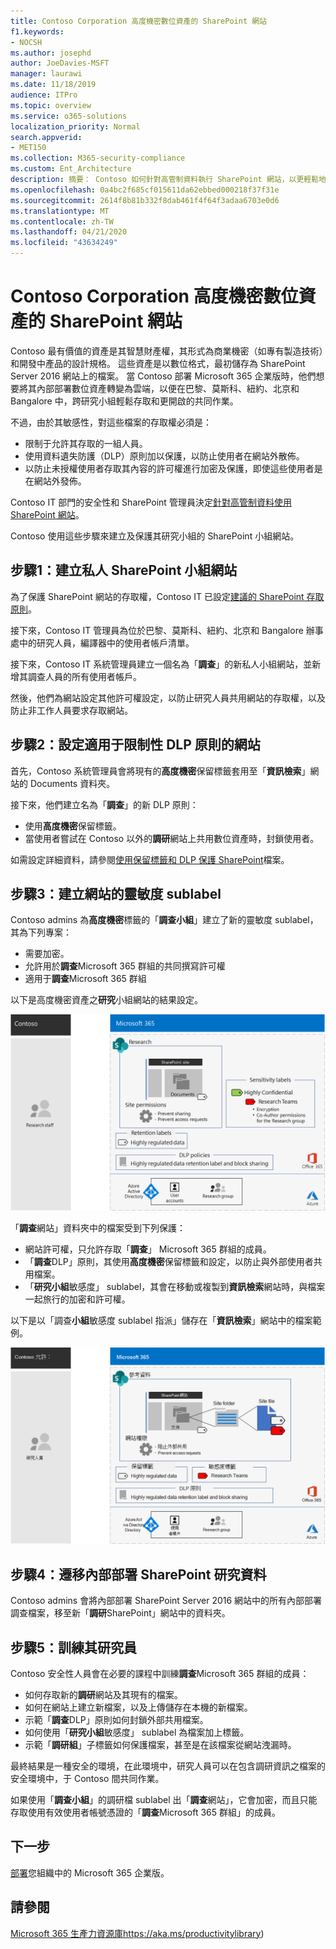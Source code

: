 ```yaml
---
title: Contoso Corporation 高度機密數位資產的 SharePoint 網站
f1.keywords:
- NOCSH
ms.author: josephd
author: JoeDavies-MSFT
manager: laurawi
ms.date: 11/18/2019
audience: ITPro
ms.topic: overview
ms.service: o365-solutions
localization_priority: Normal
search.appverid:
- MET150
ms.collection: M365-security-compliance
ms.custom: Ent_Architecture
description: 摘要： Contoso 如何針對高管制資料執行 SharePoint 網站，以更輕鬆地在其資訊檢索小組之間合作。
ms.openlocfilehash: 0a4bc2f685cf015611da62ebbed000218f37f31e
ms.sourcegitcommit: 2614f8b81b332f8dab461f4f64f3adaa6703e0d6
ms.translationtype: MT
ms.contentlocale: zh-TW
ms.lasthandoff: 04/21/2020
ms.locfileid: "43634249"
---
```

# <a name="sharepoint-site-for-highly-confidential-digital-assets-of-the-contoso-corporation"></a>Contoso Corporation 高度機密數位資產的 SharePoint 網站

Contoso 最有價值的資產是其智慧財產權，其形式為商業機密（如專有製造技術）和開發中產品的設計規格。 這些資產是以數位格式，最初儲存為 SharePoint Server 2016 網站上的檔案。 當 Contoso 部署 Microsoft 365 企業版時，他們想要將其內部部署數位資產轉變為雲端，以便在巴黎、莫斯科、紐約、北京和 Bangalore 中，跨研究小組輕鬆存取和更開啟的共同作業。 
  
不過，由於其敏感性，對這些檔案的存取權必須是：

- 限制于允許其存取的一組人員。 
- 使用資料遺失防護（DLP）原則加以保護，以防止使用者在網站外散佈。
- 以防止未授權使用者存取其內容的許可權進行加密及保護，即使這些使用者是在網站外發佈。

Contoso IT 部門的安全性和 SharePoint 管理員決定[針對高管制資料使用 SharePoint 網站](teams-sharepoint-online-sites-highly-regulated-data.md)。
  
Contoso 使用這些步驟來建立及保護其研究小組的 SharePoint 小組網站。

## <a name="step-1-created-a-private-sharepoint-team-site"></a>步驟1：建立私人 SharePoint 小組網站

為了保護 SharePoint 網站的存取權，Contoso IT 已設定[建議的 SharePoint 存取原則](sharepoint-file-access-policies.md)。

接下來，Contoso IT 管理員為位於巴黎、莫斯科、紐約、北京和 Bangalore 辦事處中的研究人員，編譯器中的使用者帳戶清單。 

接下來，Contoso IT 系統管理員建立一個名為「**調查**」的新私人小組網站，並新增其調查人員的所有使用者帳戶。

然後，他們為網站設定其他許可權設定，以防止研究人員共用網站的存取權，以及防止非工作人員要求存取網站。

## <a name="step-2-configured-the-site-for-a-restrictive-dlp-policy"></a>步驟2：設定適用于限制性 DLP 原則的網站

首先，Contoso 系統管理員會將現有的**高度機密**保留標籤套用至「**資訊檢索**」網站的 Documents 資料夾。

接下來，他們建立名為「**調查**」的新 DLP 原則：

- 使用**高度機密**保留標籤。 
- 當使用者嘗試在 Contoso 以外的**調研**網站上共用數位資產時，封鎖使用者。

如需設定詳細資料，請參閱[使用保留標籤和 DLP 保護 SharePoint](https://docs.microsoft.com/office365/enterprise/protect-sharepoint-online-files-with-office-365-labels-and-dlp)檔案。

## <a name="step-3-created-a-sensitivity-sublabel-for-the-site"></a>步驟3：建立網站的靈敏度 sublabel

Contoso admins 為**高度機密**標籤的「**調查小組**」建立了新的靈敏度 sublabel，其為下列專案：

- 需要加密。
- 允許用於**調查**Microsoft 365 群組的共同撰寫許可權
- 適用于**調查**Microsoft 365 群組

以下是高度機密資產之**研究**小組網站的結果設定。

![針對高度機密資產的「調查小組網站」所產生的設定](../media/contoso-sharepoint-online-site-for-highly-confidential-assets/final-config.png)

「**調查**網站」資料夾中的檔案受到下列保護：

- 網站許可權，只允許存取「**調查**」 Microsoft 365 群組的成員。
- 「**調查**DLP」原則，其使用**高度機密**保留標籤和設定，以防止與外部使用者共用檔案。
- 「**研究小組**敏感度」 sublabel，其會在移動或複製到**資訊檢索**網站時，與檔案一起旅行的加密和許可權。

以下是以「調查**小組**敏感度 sublabel 指派」儲存在「**資訊檢索**」網站中的檔案範例。

![針對高度機密資產的「調查小組網站」所產生的設定](../media/contoso-sharepoint-online-site-for-highly-confidential-assets/final-config-example-file.png)


## <a name="step-4-migrated-the-on-premises-sharepoint-research-data"></a>步驟4：遷移內部部署 SharePoint 研究資料

Contoso admins 會將內部部署 SharePoint Server 2016 網站中的所有內部部署調查檔案，移至新「**調研**SharePoint」網站中的資料夾。

## <a name="step-5-trained-their-researchers"></a>步驟5：訓練其研究員

Contoso 安全性人員會在必要的課程中訓練**調查**Microsoft 365 群組的成員：

- 如何存取新的**調研**網站及其現有的檔案。
- 如何在網站上建立新檔案，以及上傳儲存在本機的新檔案。
- 示範「**調查**DLP」原則如何封鎖外部共用檔案。
- 如何使用「**研究小組**敏感度」 sublabel 為檔案加上標籤。
- 示範「**調研組**」子標籤如何保護檔案，甚至是在該檔案從網站洩漏時。

最終結果是一種安全的環境，在此環境中，研究人員可以在包含調研資訊之檔案的安全環境中，于 Contoso 間共同作業。 

如果使用「**調查小組**」的調研檔 sublabel 出「**調查**網站」，它會加密，而且只能存取使用有效使用者帳號憑證的「**調查**Microsoft 365 群組」的成員。

## <a name="next-step"></a>下一步

[部署](deploy-microsoft-365-enterprise.md)您組織中的 Microsoft 365 企業版。

## <a name="see-also"></a>請參閱

[Microsoft 365 生產力資源庫](https://aka.ms/productivitylibrary)https://aka.ms/productivitylibrary)
